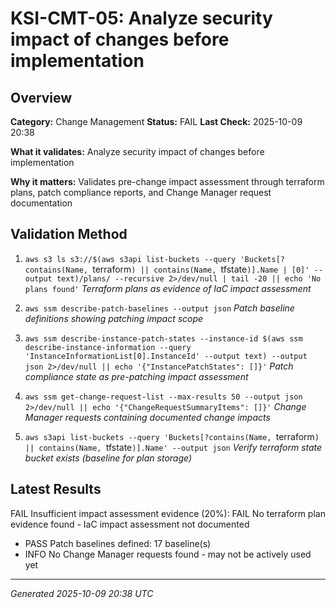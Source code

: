 # KSI-CMT-05: Analyze security impact of changes before implementation

## Overview

**Category:** Change Management
**Status:** FAIL
**Last Check:** 2025-10-09 20:38

**What it validates:** Analyze security impact of changes before implementation

**Why it matters:** Validates pre-change impact assessment through terraform plans, patch compliance reports, and Change Manager request documentation

## Validation Method

1. `aws s3 ls s3://$(aws s3api list-buckets --query 'Buckets[?contains(Name, `terraform`) || contains(Name, `tfstate`)].Name | [0]' --output text)/plans/ --recursive 2>/dev/null | tail -20 || echo 'No plans found'`
   *Terraform plans as evidence of IaC impact assessment*

2. `aws ssm describe-patch-baselines --output json`
   *Patch baseline definitions showing patching impact scope*

3. `aws ssm describe-instance-patch-states --instance-id $(aws ssm describe-instance-information --query 'InstanceInformationList[0].InstanceId' --output text) --output json 2>/dev/null || echo '{"InstancePatchStates": []}'`
   *Patch compliance state as pre-patching impact assessment*

4. `aws ssm get-change-request-list --max-results 50 --output json 2>/dev/null || echo '{"ChangeRequestSummaryItems": []}'`
   *Change Manager requests containing documented change impacts*

5. `aws s3api list-buckets --query 'Buckets[?contains(Name, `terraform`) || contains(Name, `tfstate`)].Name' --output json`
   *Verify terraform state bucket exists (baseline for plan storage)*

## Latest Results

FAIL Insufficient impact assessment evidence (20%): FAIL No terraform plan evidence found - IaC impact assessment not documented
- PASS Patch baselines defined: 17 baseline(s)
- INFO No Change Manager requests found - may not be actively used yet

---
*Generated 2025-10-09 20:38 UTC*